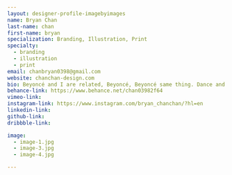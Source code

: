 ```yaml
---
layout: designer-profile-imagebyimages
name: Bryan Chan
last-name: chan
first-name: bryan
specialization: Branding, Illustration, Print
specialty:
  - branding
  - illustration
  - print
email: chanbryan0398@gmail.com
website: chanchan-design.com
bio: Beyoncé and I are related, Beyoncé, Beyoncé same thing. Dance and Design is what I do with my life!
behance-link: https://www.behance.net/chan03982f64
vimeo-link:
instagram-link: https://www.instagram.com/bryan_chanchan/?hl=en
linkedin-link:
github-link:
dribbble-link:

image:
  - image-1.jpg
  - image-3.jpg
  - image-4.jpg

---
```


